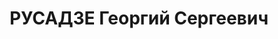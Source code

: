 ---
title: РУСАДЗЕ Георгий Сергеевич
description: 'Род. в 1907, г. Кутаиси, грузин. Род занятий: до ареста - пред. Ахалцихского
  РИКа.

  Осужден Тройкой при НКВД ГССР 03.12.1937. Мера наказания: Расстрел с конфискацией
  личного имущества. Дата расстрела: 11.12.1937'
---